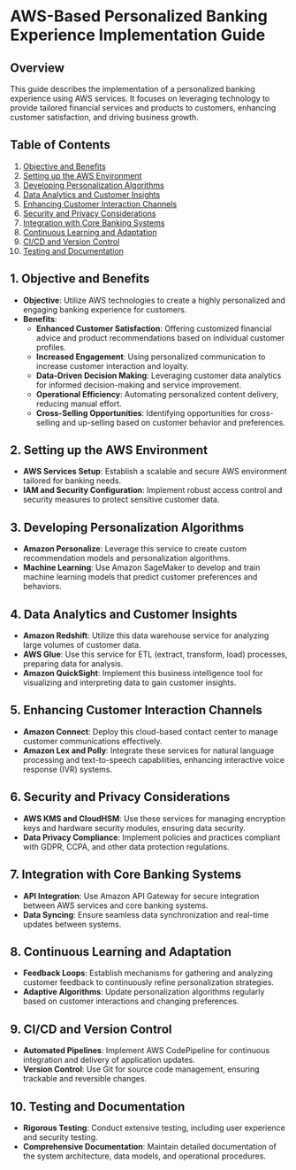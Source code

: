 # AWS-Based Personalized Banking Experience Implementation Guide

## Overview
This guide describes the implementation of a personalized banking experience using AWS services. It focuses on leveraging technology to provide tailored financial services and products to customers, enhancing customer satisfaction, and driving business growth.

## Table of Contents
1. [Objective and Benefits](#1-objective-and-benefits)
2. [Setting up the AWS Environment](#2-setting-up-the-aws-environment)
3. [Developing Personalization Algorithms](#3-developing-personalization-algorithms)
4. [Data Analytics and Customer Insights](#4-data-analytics-and-customer-insights)
5. [Enhancing Customer Interaction Channels](#5-enhancing-customer-interaction-channels)
6. [Security and Privacy Considerations](#6-security-and-privacy-considerations)
7. [Integration with Core Banking Systems](#7-integration-with-core-banking-systems)
8. [Continuous Learning and Adaptation](#8-continuous-learning-and-adaptation)
9. [CI/CD and Version Control](#9-cicd-and-version-control)
10. [Testing and Documentation](#10-testing-and-documentation)

## 1. Objective and Benefits
- **Objective**: Utilize AWS technologies to create a highly personalized and engaging banking experience for customers.
- **Benefits**:
  - **Enhanced Customer Satisfaction**: Offering customized financial advice and product recommendations based on individual customer profiles.
  - **Increased Engagement**: Using personalized communication to increase customer interaction and loyalty.
  - **Data-Driven Decision Making**: Leveraging customer data analytics for informed decision-making and service improvement.
  - **Operational Efficiency**: Automating personalized content delivery, reducing manual effort.
  - **Cross-Selling Opportunities**: Identifying opportunities for cross-selling and up-selling based on customer behavior and preferences.

## 2. Setting up the AWS Environment
- **AWS Services Setup**: Establish a scalable and secure AWS environment tailored for banking needs.
- **IAM and Security Configuration**: Implement robust access control and security measures to protect sensitive customer data.

## 3. Developing Personalization Algorithms
- **Amazon Personalize**: Leverage this service to create custom recommendation models and personalization algorithms.
- **Machine Learning**: Use Amazon SageMaker to develop and train machine learning models that predict customer preferences and behaviors.

## 4. Data Analytics and Customer Insights
- **Amazon Redshift**: Utilize this data warehouse service for analyzing large volumes of customer data.
- **AWS Glue**: Use this service for ETL (extract, transform, load) processes, preparing data for analysis.
- **Amazon QuickSight**: Implement this business intelligence tool for visualizing and interpreting data to gain customer insights.

## 5. Enhancing Customer Interaction Channels
- **Amazon Connect**: Deploy this cloud-based contact center to manage customer communications effectively.
- **Amazon Lex and Polly**: Integrate these services for natural language processing and text-to-speech capabilities, enhancing interactive voice response (IVR) systems.

## 6. Security and Privacy Considerations
- **AWS KMS and CloudHSM**: Use these services for managing encryption keys and hardware security modules, ensuring data security.
- **Data Privacy Compliance**: Implement policies and practices compliant with GDPR, CCPA, and other data protection regulations.

## 7. Integration with Core Banking Systems
- **API Integration**: Use Amazon API Gateway for secure integration between AWS services and core banking systems.
- **Data Syncing**: Ensure seamless data synchronization and real-time updates between systems.

## 8. Continuous Learning and Adaptation
- **Feedback Loops**: Establish mechanisms for gathering and analyzing customer feedback to continuously refine personalization strategies.
- **Adaptive Algorithms**: Update personalization algorithms regularly based on customer interactions and changing preferences.

## 9. CI/CD and Version Control
- **Automated Pipelines**: Implement AWS CodePipeline for continuous integration and delivery of application updates.
- **Version Control**: Use Git for source code management, ensuring trackable and reversible changes.

## 10. Testing and Documentation
- **Rigorous Testing**: Conduct extensive testing, including user experience and security testing.
- **Comprehensive Documentation**: Maintain detailed documentation of the system architecture, data models, and operational procedures.

